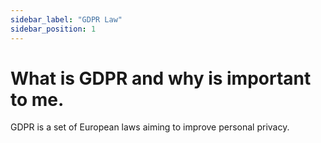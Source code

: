 ```yaml
---
sidebar_label: "GDPR Law"
sidebar_position: 1
---
```


# What is GDPR and why is important to me.

GDPR is a set of European laws aiming to improve personal privacy.
